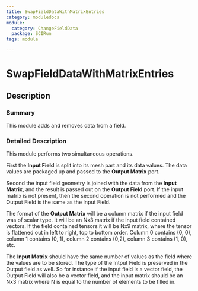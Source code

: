 ```yaml
---
title: SwapFieldDataWithMatrixEntries
category: moduledocs
module:
  category: ChangeFieldData
  package: SCIRun
tags: module

---
```


# SwapFieldDataWithMatrixEntries

## Description

### Summary

This module adds and removes data from a field.

### Detailed Description

This module performs two simultaneous operations.

First the **Input Field** is split into its mesh part and its data values. The data values are packaged up and passed to the **Output Matrix** port.

Second the input field geometry is joined with the data from the **Input Matrix**, and the result is passed out on the **Output Field** port. If the input matrix is not present, then the second operation is not performed and the Output Field is the same as the Input Field.

The format of the **Output Matrix** will be a column matrix if the input field was of scalar type. It will be an Nx3 matrix if the input field contained vectors. If the field contained tensors it will be Nx9 matrix, where the tensor is flattened out in left to right, top to bottom order. Column 0 contains (0, 0), column 1 contains (0, 1), column 2 contains (0,2), column 3 contains (1, 0), etc.

The **Input Matrix** should have the same number of values as the field where the values are to be stored. The type of the Intput Field is preserved in the Output field as well. So for instance if the input field is a vector field, the Output Field will also be a vector field, and the input matrix should be an Nx3 matrix where N is equal to the number of elements to be filled in.
